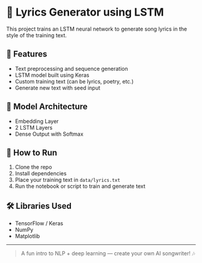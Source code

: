 # 🎵 Lyrics Generator using LSTM

This project trains an LSTM neural network to generate song lyrics in the style of the training text.

## 📌 Features
- Text preprocessing and sequence generation
- LSTM model built using Keras
- Custom training text (can be lyrics, poetry, etc.)
- Generate new text with seed input

## 🧠 Model Architecture
- Embedding Layer
- 2 LSTM Layers
- Dense Output with Softmax

## 🚀 How to Run
1. Clone the repo
2. Install dependencies  
3. Place your training text in `data/lyrics.txt`
4. Run the notebook or script to train and generate text

## 🛠 Libraries Used
- TensorFlow / Keras
- NumPy
- Matplotlib

---

> A fun intro to NLP + deep learning — create your own AI songwriter! 🎶
